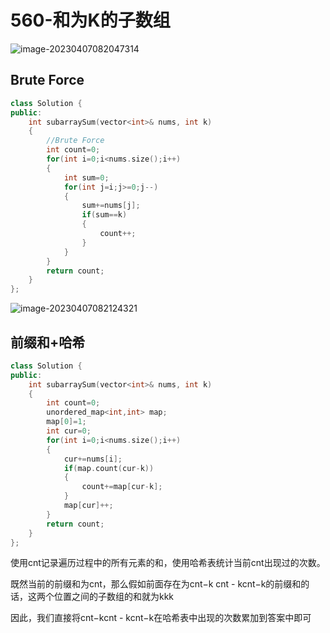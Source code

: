 # 560-和为K的子数组

![image-20230407082047314](https://happygoing.oss-cn-beijing.aliyuncs.com/img/image-20230407082047314.png)

## Brute Force

```C++
class Solution {
public:
    int subarraySum(vector<int>& nums, int k) 
    {
        //Brute Force
        int count=0;
        for(int i=0;i<nums.size();i++)
        {
            int sum=0;
            for(int j=i;j>=0;j--)
            {
                sum+=nums[j];
                if(sum==k)
                {
                    count++;
                }
            }
        }
        return count;
    }
};
```

![image-20230407082124321](https://happygoing.oss-cn-beijing.aliyuncs.com/img/image-20230407082124321.png)

## 前缀和+哈希

```C++
class Solution {
public:
    int subarraySum(vector<int>& nums, int k) 
    {
        int count=0;
        unordered_map<int,int> map;
        map[0]=1;
        int cur=0;
        for(int i=0;i<nums.size();i++)
        {
            cur+=nums[i];
            if(map.count(cur-k))
            {
                count+=map[cur-k];
            }
            map[cur]++;
        }
        return count;
    }
};
```

使用cnt记录遍历过程中的所有元素的和，使用哈希表统计当前cnt出现过的次数。

既然当前的前缀和为cnt，那么假如前面存在为cnt−k cnt - kcnt−k的前缀和的话，这两个位置之间的子数组的和就为kkk

因此，我们直接将cnt−kcnt - kcnt−k在哈希表中出现的次数累加到答案中即可

